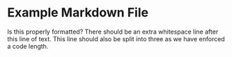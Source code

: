 # Example Markdown File

Is this properly formatted? There should be an extra whitespace line after this line of text. This line should also be split into three as we have enforced a code length.